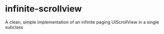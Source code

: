 infinite-scrollview
===================

A clean, simple implementation of an infinite paging UIScrollView in a single subclass
